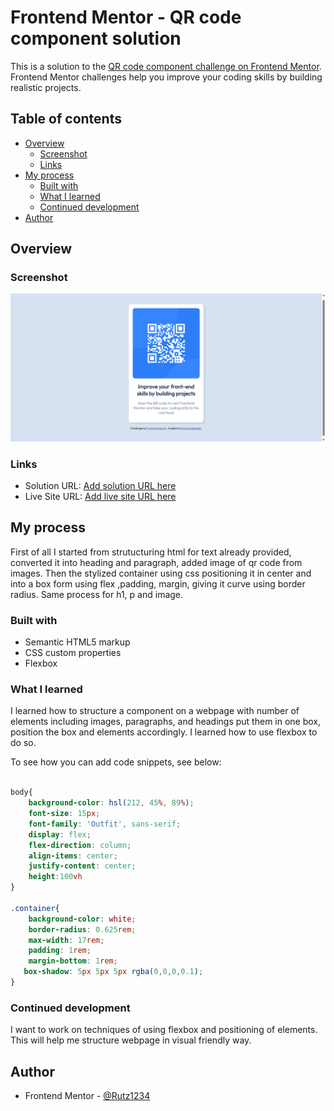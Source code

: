 # Frontend Mentor - QR code component solution

This is a solution to the [QR code component challenge on Frontend Mentor](https://www.frontendmentor.io/challenges/qr-code-component-iux_sIO_H). Frontend Mentor challenges help you improve your coding skills by building realistic projects. 

## Table of contents

- [Overview](#overview)
  - [Screenshot](#screenshot)
  - [Links](#links)
- [My process](#my-process)
  - [Built with](#built-with)
  - [What I learned](#what-i-learned)
  - [Continued development](#continued-development)
- [Author](#author)




## Overview

### Screenshot

![](/images/Screenshot%20(160).png)



### Links

- Solution URL: [Add solution URL here](https://your-solution-url.com)
- Live Site URL: [Add live site URL here](https://your-live-site-url.com)

## My process
First of all I started from strutucturing html for text already provided, converted it into heading and paragraph, added image of qr code from images. Then the stylized container using css positioning it in center and into a box form using flex ,padding, margin, giving it curve using border radius. Same process for h1, p and image.

### Built with

- Semantic HTML5 markup
- CSS custom properties
- Flexbox


### What I learned

I learned how to structure a component on a webpage with number of elements including images, paragraphs, and headings put them in one box, position the box and elements accordingly. I learned how to use flexbox to do so.

To see how you can add code snippets, see below:


```css

body{
    background-color: hsl(212, 45%, 89%);
    font-size: 15px;
    font-family: 'Outfit', sans-serif;
    display: flex;
    flex-direction: column;
    align-items: center;
    justify-content: center;
    height:100vh
}

.container{
    background-color: white;
    border-radius: 0.625rem;
    max-width: 17rem;
    padding: 1rem;
    margin-bottom: 1rem;
   box-shadow: 5px 5px 5px rgba(0,0,0,0.1);
}

```



### Continued development

I want to work on techniques of using flexbox and positioning of elements. This will help me structure webpage in visual friendly way.



## Author
- Frontend Mentor - [@Rutz1234](https://www.frontendmentor.io/profile/Rutz1234)



